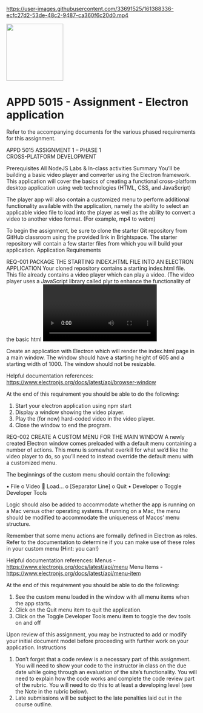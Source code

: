 
https://user-images.githubusercontent.com/33691525/161388336-ecfc27d2-53de-48c2-9487-ca360f6c20d0.mp4

<img width="150px" src="https://w0244079.github.io/nscc/nscc-jpeg.jpg" >

# APPD 5015 - Assignment - Electron application

Refer to the accompanying documents for the various phased requirements for this assignment.

APPD 5015                                                             ASSIGNMENT 1 – PHASE 1     
CROSS-PLATFORM DEVELOPMENT
			   
Prerequisites
All NodeJS Labs & In-class activities
Summary
You’ll be building a basic video player and converter using the Electron framework. This application will cover the basics of creating a functional cross-platform desktop application using web technologies (HTML, CSS, and JavaScript)

The player app will also contain a customized menu to perform additional functionality available with the application, namely the ability to select an applicable video file to load into the player as well as the ability to convert a video to another video format. (For example, mp4 to webm)

To begin the assignment, be sure to clone the starter Git repository from GitHub classroom using the provided link in Brightspace. The starter repository will contain a few starter files from which you will build your application.
Application Requirements

REQ-001	    PACKAGE THE STARTING INDEX.HTML FILE INTO AN ELECTRON APPLICATION
Your cloned repository contains a starting index.html file. This file already contains a video player which can play a video. (The video player uses a JavaScript library called plyr to enhance the functionality of the basic html <video> element. If you wish, you can learn more about it at https://plyr.io/)

Create an application with Electron which will render the index.html page in a main window. The window should have a starting height of 605 and a starting width of 1000. The window should not be resizable. 

Helpful documentation references:
https://www.electronjs.org/docs/latest/api/browser-window

At the end of this requirement you should be able to do the following:
1.	Start your electron application using npm start
2.	Display a window showing the video player.
3.	Play the (for now) hard-coded video in the video player.
4.	Close the window to end the program.

REQ-002	CREATE A CUSTOM MENU FOR THE MAIN WINDOW
A newly created Electron window comes preloaded with a default menu containing a number of actions. This menu is somewhat overkill for what we’d like the video player to do, so you’ll need to instead override the default menu with a customized menu.

The beginnings of the custom menu should contain the following:

•	File
    o	Video
        	Load…
    o	[Separator Line]
    o	Quit
•	Developer
    o	Toggle Developer Tools

Logic should also be added to accommodate whether the app is running on a Mac versus other operating systems. If running on a Mac, the menu should be modified to accommodate the uniqueness of Macos’ menu structure. 

Remember that some menu actions are formally defined in Electron as roles. Refer to the documentation to determine if you can make use of these roles in your custom menu (Hint: you can!)

Helpful documentation references:
Menus - https://www.electronjs.org/docs/latest/api/menu
Menu Items - https://www.electronjs.org/docs/latest/api/menu-item

At the end of this requirement you should be able to do the following:
1.	See the custom menu loaded in the window with all menu items when the app starts.
2.	Click on the Quit menu item to quit the application.
3.	Click on the Toggle Developer Tools menu item to toggle the dev tools on and off

Upon review of this assignment, you may be instructed to add or modify your initial document model before proceeding with further work on your application.
Instructions 

1.	Don’t forget that a code review is a necessary part of this assignment. You will need to show your code to the instructor in class on the due date while going through an evaluation of the site’s functionality. You will need to explain how the code works and complete the code review part of the rubric. You will need to do this to at least a developing level (see the Note in the rubric below).
2.	Late submissions will be subject to the late penalties laid out in the course outline. 

